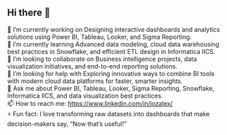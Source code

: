 ## Hi there 👋

🔭 I’m currently working on Designing interactive dashboards and analytics solutions using Power BI, Tableau, Looker, and Sigma Reporting.  
🌱 I’m currently learning Advanced data modeling, cloud data warehousing best practices in Snowflake, and efficient ETL design in Informatica IICS.  
👯 I’m looking to collaborate on Business intelligence projects, data visualization initiatives, and end-to-end reporting solutions.  
🤔 I’m looking for help with Exploring innovative ways to combine BI tools with modern cloud data platforms for faster, smarter insights.  
💬 Ask me about Power BI, Tableau, Looker, Sigma Reporting, Snowflake, Informatica IICS, and data visualization best practices.  
📫 How to reach me: https://www.linkedin.com/in/jozalex/  
⚡ Fun fact: I love transforming raw datasets into dashboards that make decision-makers say, “Now that’s useful!”

